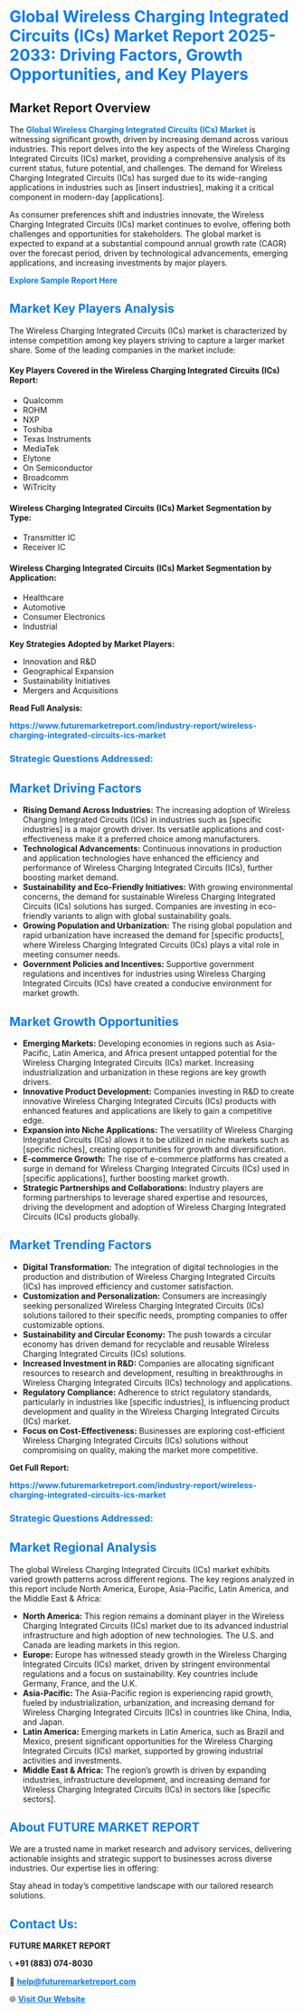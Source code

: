 <h1 style="color: #007BFF;">Global Wireless Charging Integrated Circuits (ICs) Market Report 2025-2033: Driving Factors, Growth Opportunities, and Key Players</h1>

<section id="overview">
<h2>Market Report Overview</h2>
<p>The <a href="https://www.futuremarketreport.com/industry-report/wireless-charging-integrated-circuits-ics-market" style="color: #007BFF; text-decoration: none;"><strong>Global Wireless Charging Integrated Circuits (ICs) Market</strong></a> is witnessing significant growth, driven by increasing demand across various industries. This report delves into the key aspects of the Wireless Charging Integrated Circuits (ICs) market, providing a comprehensive analysis of its current status, future potential, and challenges. The demand for Wireless Charging Integrated Circuits (ICs) has surged due to its wide-ranging applications in industries such as [insert industries], making it a critical component in modern-day [applications].</p>
<p>As consumer preferences shift and industries innovate, the Wireless Charging Integrated Circuits (ICs) market continues to evolve, offering both challenges and opportunities for stakeholders. The global market is expected to expand at a substantial compound annual growth rate (CAGR) over the forecast period, driven by technological advancements, emerging applications, and increasing investments by major players.</p>
</section>

<section id="overview">
<p><a href="https://www.futuremarketreport.com/request-sample/reportId=76572" style="color: #007BFF; text-decoration: none;"><strong>Explore Sample Report Here</strong></a></p>
</section>

<section id="key-players">
<h2 style="color: #007BFF;">Market Key Players Analysis</h2>
<p>The Wireless Charging Integrated Circuits (ICs) market is characterized by intense competition among key players striving to capture a larger market share. Some of the leading companies in the market include:</p>
<h4>Key Players Covered in the Wireless Charging Integrated Circuits (ICs) Report:</h4>
<ul><li>Qualcomm</li><li>ROHM</li><li>NXP</li><li>Toshiba</li><li>Texas Instruments</li><li>MediaTek</li><li>Elytone</li><li>On Semiconductor</li><li>Broadcomm</li><li>WiTricity</li></ul>
<h4>Wireless Charging Integrated Circuits (ICs) Market Segmentation by Type:</h4>
<ul><li>Transmitter IC</li><li>Receiver IC</li></ul>

<h4>Wireless Charging Integrated Circuits (ICs) Market Segmentation by Application:</h4>
<ul><li>Healthcare</li><li>Automotive</li><li>Consumer Electronics</li><li>Industrial</li></ul>
<p><strong>Key Strategies Adopted by Market Players:</strong></p>
<ul>
<li>Innovation and R&D</li>
<li>Geographical Expansion</li>
<li>Sustainability Initiatives</li>
<li>Mergers and Acquisitions</li>
</ul>
</section>

<section>
<p><strong>Read Full Analysis: </strong></p><a href="https://www.futuremarketreport.com/industry-report/wireless-charging-integrated-circuits-ics-market" style="color: #007BFF; text-decoration: none;"><strong>https://www.futuremarketreport.com/industry-report/wireless-charging-integrated-circuits-ics-market</strong></a>
<h3 style="color: #007BFF;">Strategic Questions Addressed:</h3>
</section>

<section id="driving-factors">
<h2 style="color: #007BFF;">Market Driving Factors</h2>
<ul>
<li><strong>Rising Demand Across Industries:</strong> The increasing adoption of Wireless Charging Integrated Circuits (ICs) in industries such as [specific industries] is a major growth driver. Its versatile applications and cost-effectiveness make it a preferred choice among manufacturers.</li>
<li><strong>Technological Advancements:</strong> Continuous innovations in production and application technologies have enhanced the efficiency and performance of Wireless Charging Integrated Circuits (ICs), further boosting market demand.</li>
<li><strong>Sustainability and Eco-Friendly Initiatives:</strong> With growing environmental concerns, the demand for sustainable Wireless Charging Integrated Circuits (ICs) solutions has surged. Companies are investing in eco-friendly variants to align with global sustainability goals.</li>
<li><strong>Growing Population and Urbanization:</strong> The rising global population and rapid urbanization have increased the demand for [specific products], where Wireless Charging Integrated Circuits (ICs) plays a vital role in meeting consumer needs.</li>
<li><strong>Government Policies and Incentives:</strong> Supportive government regulations and incentives for industries using Wireless Charging Integrated Circuits (ICs) have created a conducive environment for market growth.</li>
</ul>
</section>

<section id="growth-opportunities">
<h2 style="color: #007BFF;">Market Growth Opportunities</h2>
<ul>
<li><strong>Emerging Markets:</strong> Developing economies in regions such as Asia-Pacific, Latin America, and Africa present untapped potential for the Wireless Charging Integrated Circuits (ICs) market. Increasing industrialization and urbanization in these regions are key growth drivers.</li>
<li><strong>Innovative Product Development:</strong> Companies investing in R&D to create innovative Wireless Charging Integrated Circuits (ICs) products with enhanced features and applications are likely to gain a competitive edge.</li>
<li><strong>Expansion into Niche Applications:</strong> The versatility of Wireless Charging Integrated Circuits (ICs) allows it to be utilized in niche markets such as [specific niches], creating opportunities for growth and diversification.</li>
<li><strong>E-commerce Growth:</strong> The rise of e-commerce platforms has created a surge in demand for Wireless Charging Integrated Circuits (ICs) used in [specific applications], further boosting market growth.</li>
<li><strong>Strategic Partnerships and Collaborations:</strong> Industry players are forming partnerships to leverage shared expertise and resources, driving the development and adoption of Wireless Charging Integrated Circuits (ICs) products globally.</li>
</ul>
</section>

<section id="trending-factors">
<h2 style="color: #007BFF;">Market Trending Factors</h2>
<ul>
<li><strong>Digital Transformation:</strong> The integration of digital technologies in the production and distribution of Wireless Charging Integrated Circuits (ICs) has improved efficiency and customer satisfaction.</li>
<li><strong>Customization and Personalization:</strong> Consumers are increasingly seeking personalized Wireless Charging Integrated Circuits (ICs) solutions tailored to their specific needs, prompting companies to offer customizable options.</li>
<li><strong>Sustainability and Circular Economy:</strong> The push towards a circular economy has driven demand for recyclable and reusable Wireless Charging Integrated Circuits (ICs) solutions.</li>
<li><strong>Increased Investment in R&D:</strong> Companies are allocating significant resources to research and development, resulting in breakthroughs in Wireless Charging Integrated Circuits (ICs) technology and applications.</li>
<li><strong>Regulatory Compliance:</strong> Adherence to strict regulatory standards, particularly in industries like [specific industries], is influencing product development and quality in the Wireless Charging Integrated Circuits (ICs) market.</li>
<li><strong>Focus on Cost-Effectiveness:</strong> Businesses are exploring cost-efficient Wireless Charging Integrated Circuits (ICs) solutions without compromising on quality, making the market more competitive.</li>
</ul>
</section>

<section>
<p><strong>Get Full Report: </strong></p><a href="https://www.futuremarketreport.com/industry-report/wireless-charging-integrated-circuits-ics-market" style="color: #007BFF; text-decoration: none;"><strong>https://www.futuremarketreport.com/industry-report/wireless-charging-integrated-circuits-ics-market</strong></a>
<h3 style="color: #007BFF;">Strategic Questions Addressed:</h3>
</section>


<section id="regional-analysis">
<h2 style="color: #007BFF;">Market Regional Analysis</h2>
<p>The global Wireless Charging Integrated Circuits (ICs) market exhibits varied growth patterns across different regions. The key regions analyzed in this report include North America, Europe, Asia-Pacific, Latin America, and the Middle East & Africa:</p>
<ul>
<li><strong>North America:</strong> This region remains a dominant player in the Wireless Charging Integrated Circuits (ICs) market due to its advanced industrial infrastructure and high adoption of new technologies. The U.S. and Canada are leading markets in this region.</li>
<li><strong>Europe:</strong> Europe has witnessed steady growth in the Wireless Charging Integrated Circuits (ICs) market, driven by stringent environmental regulations and a focus on sustainability. Key countries include Germany, France, and the U.K.</li>
<li><strong>Asia-Pacific:</strong> The Asia-Pacific region is experiencing rapid growth, fueled by industrialization, urbanization, and increasing demand for Wireless Charging Integrated Circuits (ICs) in countries like China, India, and Japan.</li>
<li><strong>Latin America:</strong> Emerging markets in Latin America, such as Brazil and Mexico, present significant opportunities for the Wireless Charging Integrated Circuits (ICs) market, supported by growing industrial activities and investments.</li>
<li><strong>Middle East & Africa:</strong> The region’s growth is driven by expanding industries, infrastructure development, and increasing demand for Wireless Charging Integrated Circuits (ICs) in sectors like [specific sectors].</li>
</ul>
</section>

<footer>
<h2 style="color: #007BFF;">About FUTURE MARKET REPORT</h2>
<p>We are a trusted name in market research and advisory services, delivering actionable insights and strategic support to businesses across diverse industries. Our expertise lies in offering:</p>

<p>Stay ahead in today’s competitive landscape with our tailored research solutions.</p>

<h2 style="color: #007BFF;">Contact Us:</h2>
<p><strong>FUTURE MARKET REPORT</strong></p>
<p>📞 <strong>+91 (883) 074-8030</strong></p>
<p>📧 <strong><a href="mailto:help@futuremarketreport.com" style="color: #007BFF;">help@futuremarketreport.com</a></strong></p>
<p>🌐 <strong><a href="https://www.futuremarketreport.com/" style="color: #007BFF;">Visit Our Website</a></strong></p>
</footer>